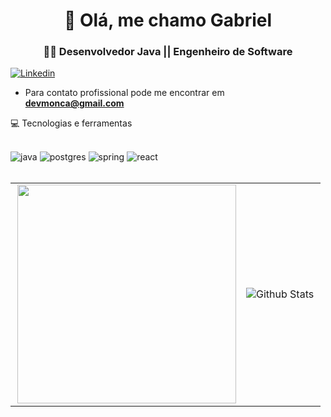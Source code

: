 <h1 align="center">👋 Olá, me chamo Gabriel</h2>
<h3 align="center">👨‍💻 Desenvolvedor Java || Engenheiro de Software </h3>

[![Linkedin](https://img.shields.io/badge/LinkedIn-0077B5?style=for-the-badge&logo=linkedin&logoColor=white)](https://github.com/gabrieldev4)

- Para contato profissional pode me encontrar em **devmonca@gmail.com**

💻 Tecnologias e ferramentas
<div style="display: inline_block"><br>
   <img src="https://img.shields.io/badge/java-%23ED8B00.svg?style=for-the-badge&logo=openjdk&logoColor=white" alt="java"/>
   <img src="https://img.shields.io/badge/postgres-%23316192.svg?style=for-the-badge&logo=postgresql&logoColor=white" alt="postgres"/>
   <img src="https://img.shields.io/badge/spring-%236DB33F.svg?style=for-the-badge&logo=spring&logoColor=white" alt="spring"/>
   <img src="https://img.shields.io/badge/react-%2320232a.svg?style=for-the-badge&logo=react&logoColor=%2361DAFB" alt="react"/>
<div>
<br>

<table align="center">
  <tr>
    <td>
      <img width="350rem" align="right" src="https://github-readme-stats.vercel.app/api/top-langs/?username=devmonca&layout=compact&langs_count=20&theme=highcontrast" />
    </td>
    <td>
      <img align="left" src="https://github-readme-streak-stats.herokuapp.com/?user=devmonca&theme=highcontrast" alt="Github Stats"/>
    </td>
  </tr>
</table>
